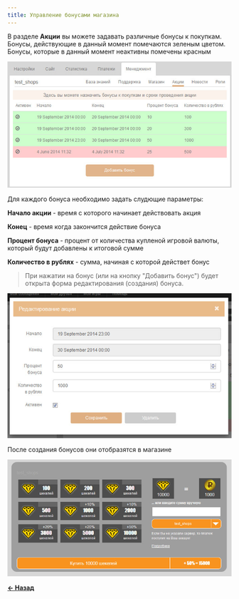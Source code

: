 ```yaml
---
title: Управление бонусами магазина
---
```


В разделе **Акции** вы можете задавать различные бонусы к покупкам. Бонусы, действующие в данный момент помечаются зеленым цветом.
Бонусы, которые в данный момент неактивны помечены красным

![Список бонусов для проекта](/images/shop/shop_bonus_index.jpg "Список бонусов для проекта")

Для каждого бонуса необходимо задать слудющие параметры:

**Начало акции** - время с которого начинает действовать акция

**Конец** - время когда закончится действие бонуса

**Процент бонуса** - процент от количества купленой игровой валюты, который будут добавлены к итоговой сумме

**Количество в рублях** - сумма, начиная с которой действет бонус

> При нажатии на бонус (или на кнопку "Добавить бонус") будет открыта форма редактирования (создания) бонуса.

![Форма редактирование](/images/shop/shop_bonus_new.jpg "Форма редактирования")

После создания бонусов они отобразятся в магазине

![Отображение бонусов в магазине](/images/shop/shop_bonus_result.jpg "Отображение бонусов в магазине")

[**<- Назад**](/docs/shop/)